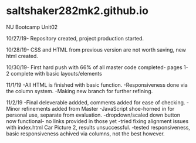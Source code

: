 # saltshaker282mk2.github.io
NU Bootcamp Unit02

10/27/19-
Repository created, project production started.

10/28/19-
CSS and HTML from previous version are not worth saving, new html created.

10/30/19-
First hard push with 66% of all master code completed- pages 1-2 complete with basic layouts/elements

11/1/19
-All HTML is finished with basic function.
-Responsiveness done via the column system.
-Making new branch for further refining.

11/2/19
-Final deleverable addded, comments added for ease of checking.
-Minor refinements added from Master
-JavaScript shoe-horned in for personal use, separate from evaluation.
-dropdown/scaled down button now functional- no links provided in those yet 
-tried fixing alignment issues with index.html Car Picture 2, results unsuccessful.
-tested responsiveness, basic responsiveness achived via columns, not the best however.
